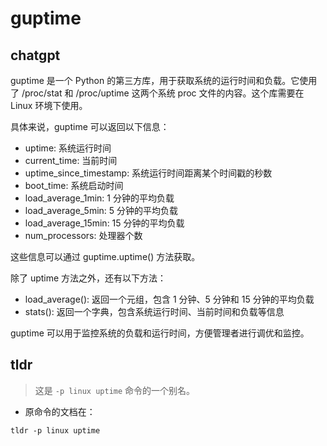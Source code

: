# guptime 
## chatgpt 
guptime 是一个 Python 的第三方库，用于获取系统的运行时间和负载。它使用了 /proc/stat 和 /proc/uptime 这两个系统 proc 文件的内容。这个库需要在 Linux 环境下使用。

具体来说，guptime 可以返回以下信息：

- uptime: 系统运行时间
- current_time: 当前时间
- uptime_since_timestamp: 系统运行时间距离某个时间戳的秒数
- boot_time: 系统启动时间
- load_average_1min: 1 分钟的平均负载
- load_average_5min: 5 分钟的平均负载
- load_average_15min: 15 分钟的平均负载
- num_processors: 处理器个数

这些信息可以通过 guptime.uptime() 方法获取。

除了 uptime 方法之外，还有以下方法：

- load_average(): 返回一个元组，包含 1 分钟、5 分钟和 15 分钟的平均负载
- stats(): 返回一个字典，包含系统运行时间、当前时间和负载等信息

guptime 可以用于监控系统的负载和运行时间，方便管理者进行调优和监控。 

## tldr 
 
> 这是 `-p linux uptime` 命令的一个别名。

- 原命令的文档在：

`tldr -p linux uptime`
